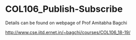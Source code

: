 # COL106_Publish-Subscribe

Details can be found on webpage of Prof Amitabha Bagchi

http://www.cse.iitd.ernet.in/~bagchi/courses/COL106_18-19/

